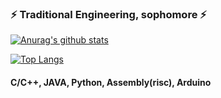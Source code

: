 ### ⚡ Traditional Engineering, sophomore ⚡

<!--
**kor-taeyoon/kor-taeyoon** is a ✨ _special_ ✨ repository because its `README.md` (this file) appears on your GitHub profile.

Here are some ideas to get you started:

- 🔭 I’m currently working on ...
- 🌱 I’m currently learning ...
- 👯 I’m looking to collaborate on ...
- 🤔 I’m looking for help with ...
- 💬 Ask me about ...
- 📫 How to reach me: ...
- 😄 Pronouns: ...
- ⚡ Fun fact: ...
-->

[![Anurag's github stats](https://github-readme-stats.vercel.app/api?username=kor-taeyoon&show_icons=true&theme=dracula)](https://github.com/kor-taeyoon)


[![Top Langs](https://github-readme-stats.vercel.app/api/top-langs/?username=kor-taeyoon)](https://github.com/kor-taeyoon)


#### C/C++, JAVA, Python, Assembly(risc), Arduino

